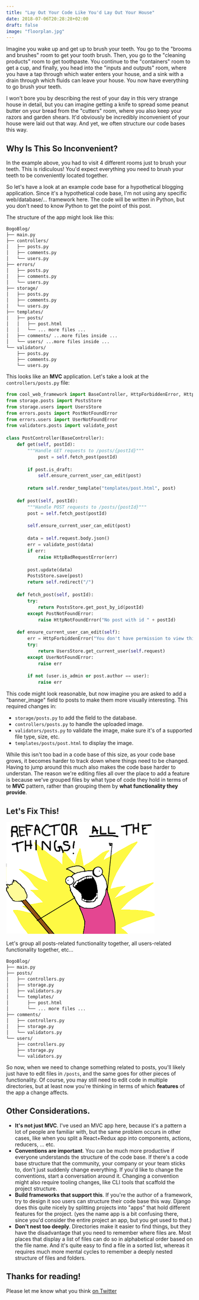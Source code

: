 ```yaml
---
title: "Lay Out Your Code Like You'd Lay Out Your House"
date: 2018-07-06T20:28:28+02:00
draft: false
image: "floorplan.jpg"
---
```


Imagine you wake up and get up to brush your teeth. You go to the "brooms and brushes" room to get your tooth brush. Then, you go to the "cleaning products" room to get toothpaste. You continue to the "containers" room to get a cup, and finally, you head into the "inputs and outputs" room, where you have a tap through which water enters your house, and a sink with a drain through which fluids can leave your house. You now have everything to go brush your teeth.

I won't bore you by describing the rest of your day in this very strange house in detail, but you can imagine getting a knife to spread some peanut butter on your bread from the "cutters" room, where you also keep your razors and garden shears. It'd obviously be incredibly inconvenient of your house were laid out that way. And yet, we often structure our code bases this way.

## Why Is This So Inconvenient?

In the example above, you had to visit 4 different rooms just to brush your teeth. This is ridiculous! You'd expect everything you need to brush your teeth to be conveniently located together.

So let's have a look at an example code base for a hypothetical blogging application. Since it's a hypothetical code base, I'm not using any specific web/database/... framework here.
The code will be written in Python, but you don't need to know Python to get the point of this post.

The structure of the app might look like this:

```
BogoBlog/
├── main.py
├── controllers/
│   ├── posts.py
│   ├── comments.py
│   └── users.py
├── errors/
│   ├── posts.py
│   ├── comments.py
│   └── users.py
├── storage/
│   ├── posts.py
│   ├── comments.py
│   └── users.py
├── templates/
│   ├── posts/
│   │   ├── post.html
│   │   └── ... more files ...
│   ├── comments/ ...more files inside ...
│   └── users/ ...more files inside ...
└── validators/
    ├── posts.py
    ├── comments.py
    └── users.py
```

This looks like an **MVC** application. Let's take a look at the `controllers/posts.py` file:

````python
from cool_web_framework import BaseController, HttpForbiddenError, HttpNotFoundError,
from storage.posts import PostsStore
from storage.users import UsersStore
from errors.posts import PostNotFoundError
from errors.users import UserNotFoundError
from validators.posts import validate_post

class PostController(BaseController):
    def get(self, postId):
        """Handle GET requests to /posts/{postId}"""
            post = self.fetch_post(postId)
        
        if post.is_draft:
            self.ensure_current_user_can_edit(post)
        
        return self.render_template("templates/post.html", post)
    
    def post(self, postId):
        """Handle POST requests to /posts/{postId}"""
        post = self.fetch_post(postId)
        
        self.ensure_current_user_can_edit(post)
        
        data = self.request.body.json()
        err = validate_post(data)
        if err:
            raise HttpBadRequestError(err)
        
        post.update(data)
        PostsStore.save(post)
        return self.redirect("/")
    
    def fetch_post(self, postId):
        try: 
            return PostsStore.get_post_by_id(postId)
        except PostNotFoundError:
            raise HttpNotFoundError("No post with id " + postId)
    
    def ensure_current_user_can_edit(self):
        err = HttpForbiddenError("You don't have permission to view this post.")
        try:
            return UsersStore.get_current_user(self.request)
        except UserNotFoundError:
            raise err
        
        if not (user.is_admin or post.author == user):
            raise err

````

This code might look reasonable, but now imagine you are asked to add a "banner_image" field to posts to make them more visually interesting. This required changes in:

  - `storage/posts.py` to add the field to the database.
  - `controllers/posts.py` to handle the uploaded image.
  - `validators/posts.py` to validate the image, make sure it's of a supported file type, size, etc.
  - `templates/posts/post.html` to display the image.
  
While this isn't too bad in a code base of this size, as your code base grows, it becomes harder to track down where things need to be changed. Having to jump around this much also makes the code base harder to understan. The reason we're editing files all over the place to add a feature is because we've grouped files by what type of code they hold in terms of te **MVC** pattern, rather than grouping them by **what functionality they provide**.

## Let's Fix This!

![](refactor.png)

Let's group all posts-related functionality together, all users-related functionality together, etc...

```
BogoBlog/
├── main.py
├── posts/
│   ├── controllers.py
│   ├── storage.py
│   ├── validators.py
│   └── templates/
│       ├── post.html
│       └── ... more files ...
├── comments/
│   ├── controllers.py
│   ├── storage.py
│   └── validators.py
└── users/
    ├── controllers.py
    ├── storage.py
    └── validators.py
```

So now, when we need to change something related to posts, you'll likely just have to edit files in `/posts`, and the same goes for other pieces of functionality. Of course, you may still need to edit code in multiple directories, but at least now you're thinking in terms of which **features** of the app a change affects.

## Other Considerations.

  - **It's not just MVC**. I've used an MVC app here, because it's a pattern a lot of people are familiar with, but the same problem occurs in other cases, like when you split a React+Redux app into components, actions, reducers, ... etc.
  - **Conventions are important**. You can be much more productive if everyone understands the structure of the code base. If there's a code base structure that the community, your company or your team sticks to, don't just suddenly change everything. If you'd like to change the conventions, start a conversation around it. Changing a convention might also require tooling changes, like CLI tools that scaffold the project structure.
  - **Build frameworks that support this**. If you're the author of a framework, try to design it soo users can structure their code base this way. Django does this quite nicely by splitting projects into "apps" that hold different features for the project. (yes the name app is a bit confusing there, since you'd consider the entire project an app, but you get used to that.)
  - **Don't nest too deeply**. Directories make it easier to find things, but they have the disadvantage that you need to remember where files are. Most places that display a list of files can do so in alphabetical order based on the file name. And it's quite easy to find a file in a sorted list, whereas it requires much more mental cycles to remember a deeply nested structure of files and folders.

## Thanks for reading!

Please let me know what you think [on Twitter](https://twitter.com/_bigblind)